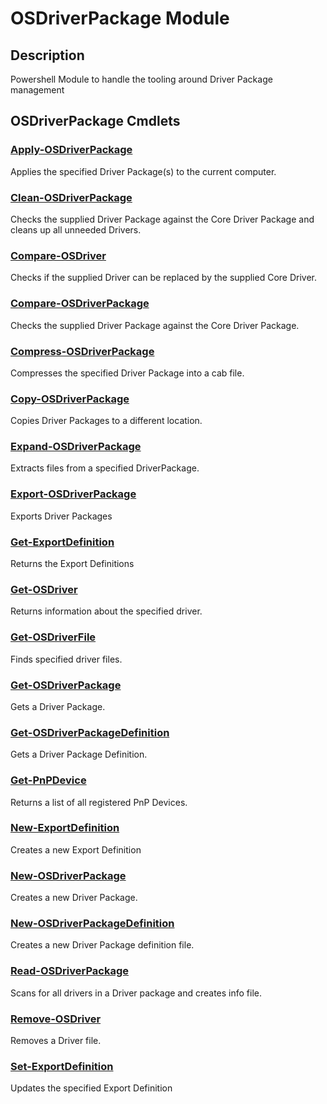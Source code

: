﻿---
Module Name: OSDriverPackage
Module Guid: 882400f5-c8c3-430f-a454-17eaec20a708
Download Help Link: https://github.com/MaikKoster/OSDriverPackage//blob/master/docs/OSDriverPackage.md
Help Version: 0.1.0
Locale: en-US
---

# OSDriverPackage Module
## Description
Powershell Module to handle the tooling around Driver Package management

## OSDriverPackage Cmdlets
### [Apply-OSDriverPackage](Apply-OSDriverPackage.md)
Applies the specified Driver Package(s) to the current computer.

### [Clean-OSDriverPackage](Clean-OSDriverPackage.md)
Checks the supplied Driver Package against the Core Driver Package and cleans up all
unneeded Drivers.

### [Compare-OSDriver](Compare-OSDriver.md)
Checks if the supplied Driver can be replaced by the supplied Core Driver.

### [Compare-OSDriverPackage](Compare-OSDriverPackage.md)
Checks the supplied Driver Package against the Core Driver Package.

### [Compress-OSDriverPackage](Compress-OSDriverPackage.md)
Compresses the specified Driver Package into a cab file.

### [Copy-OSDriverPackage](Copy-OSDriverPackage.md)
Copies Driver Packages to a different location.

### [Expand-OSDriverPackage](Expand-OSDriverPackage.md)
Extracts files from a specified DriverPackage.

### [Export-OSDriverPackage](Export-OSDriverPackage.md)
Exports Driver Packages

### [Get-ExportDefinition](Get-ExportDefinition.md)
Returns the Export Definitions

### [Get-OSDriver](Get-OSDriver.md)
Returns information about the specified driver.

### [Get-OSDriverFile](Get-OSDriverFile.md)
Finds specified driver files.

### [Get-OSDriverPackage](Get-OSDriverPackage.md)
Gets a Driver Package.

### [Get-OSDriverPackageDefinition](Get-OSDriverPackageDefinition.md)
Gets a Driver Package Definition.

### [Get-PnPDevice](Get-PnPDevice.md)
Returns a list of all registered PnP Devices.

### [New-ExportDefinition](New-ExportDefinition.md)
Creates a new Export Definition

### [New-OSDriverPackage](New-OSDriverPackage.md)
Creates a new Driver Package.

### [New-OSDriverPackageDefinition](New-OSDriverPackageDefinition.md)
Creates a new Driver Package definition file.

### [Read-OSDriverPackage](Read-OSDriverPackage.md)
Scans for all drivers in a Driver package and creates info file.

### [Remove-OSDriver](Remove-OSDriver.md)
Removes a Driver file.

### [Set-ExportDefinition](Set-ExportDefinition.md)
Updates the specified Export Definition


